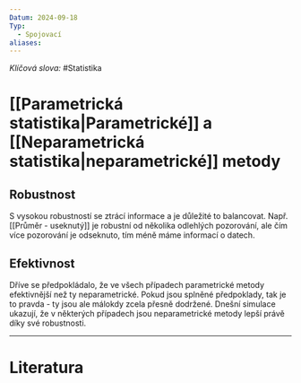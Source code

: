 ```yaml
---
Datum: 2024-09-18
Typ:
  - Spojovací
aliases:
---
```

*Klíčová slova:* #Statistika 
# [[Parametrická statistika|Parametrické]] a [[Neparametrická statistika|neparametrické]] metody
## Robustnost
S vysokou robustností se ztrácí informace a je důležité to balancovat. Např. [[Průměr - useknutý]] je robustní od několika odlehlých pozorování, ale čím více pozorování je odseknuto, tím méně máme informací o datech.
## Efektivnost
Dříve se předpokládalo, že ve všech případech parametrické metody efektivnější než ty neparametrické. Pokud jsou splněné předpoklady, tak je to pravda - ty jsou ale málokdy zcela přesně dodržené. Dnešní simulace ukazují, že v některých případech jsou neparametrické metody lepší právě díky své robustnosti.

- - -
# Literatura

